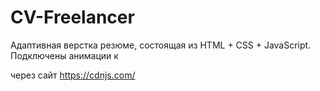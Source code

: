 # CV-Freelancer
Адаптивная верстка резюме, состоящая из HTML + CSS + JavaScript.
Подключены анимации к <div> через сайт https://cdnjs.com/
